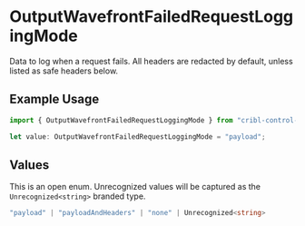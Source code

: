 # OutputWavefrontFailedRequestLoggingMode

Data to log when a request fails. All headers are redacted by default, unless listed as safe headers below.

## Example Usage

```typescript
import { OutputWavefrontFailedRequestLoggingMode } from "cribl-control-plane/models";

let value: OutputWavefrontFailedRequestLoggingMode = "payload";
```

## Values

This is an open enum. Unrecognized values will be captured as the `Unrecognized<string>` branded type.

```typescript
"payload" | "payloadAndHeaders" | "none" | Unrecognized<string>
```